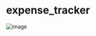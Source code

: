 # expense_tracker
![image](https://github.com/user-attachments/assets/a14c9d3e-2d52-4698-8718-038ad1cc4863)
